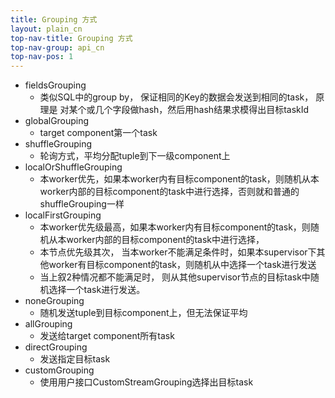 ```yaml
---
title: Grouping 方式
layout: plain_cn
top-nav-title: Grouping 方式
top-nav-group: api_cn
top-nav-pos: 1
---
```

* fieldsGrouping 
  * 类似SQL中的group by， 保证相同的Key的数据会发送到相同的task， 原理是 对某个或几个字段做hash，然后用hash结果求模得出目标taskId
* globalGrouping 
  * target component第一个task
* shuffleGrouping 
  * 轮询方式，平均分配tuple到下一级component上
* localOrShuffleGrouping 
  * 本worker优先，如果本worker内有目标component的task，则随机从本worker内部的目标component的task中进行选择，否则就和普通的shuffleGrouping一样
* localFirstGrouping 
  * 本worker优先级最高，如果本worker内有目标component的task，则随机从本worker内部的目标component的task中进行选择，
  * 本节点优先级其次， 当本worker不能满足条件时，如果本supervisor下其他worker有目标component的task，则随机从中选择一个task进行发送
  * 当上叙2种情况都不能满足时， 则从其他supervisor节点的目标task中随机选择一个task进行发送。 
* noneGrouping  
  * 随机发送tuple到目标component上，但无法保证平均
* allGrouping   
  * 发送给target component所有task
* directGrouping 
  * 发送指定目标task
* customGrouping 
  * 使用用户接口CustomStreamGrouping选择出目标task